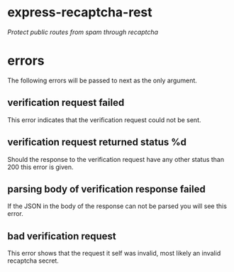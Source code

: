 # express-recaptcha-rest
*Protect public routes from spam through recaptcha*

# errors
The following errors will be passed to next as the only argument.

verification request failed
---------------------------
This error indicates that the verification request could not be sent.

verification request returned status %d
---------------------------------------
Should the response to the verification request have any other status
than 200 this error is given.

parsing body of verification response failed
--------------------------------------------
If the JSON in the body of the response can not be parsed you will see
this error.

bad verification request
------------------------
This error shows that the request it self was invalid, most likely an
invalid recaptcha secret.